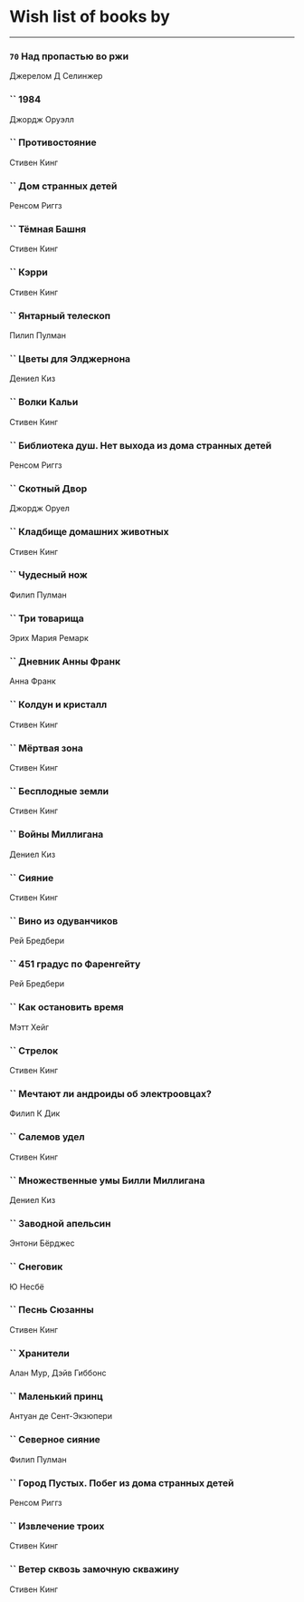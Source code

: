 # Wish list of books by [](https://plus.google.com/u/0/106033731903118559839/)
---

### `70` Над пропастью во ржи
Джерелом Д Селинжер

### `` 1984
Джордж Оруэлл

### `` Противостояние
Стивен Кинг

### `` Дом странных детей
Ренсом Риггз

### `` Тёмная Башня
Стивен Кинг

### `` Кэрри
Стивен Кинг

### `` Янтарный телескоп
Пилип Пулман

### `` Цветы для Элджернона
Дениел Киз

### `` Волки Кальи
Стивен Кинг

### `` Библиотека душ. Нет выхода из дома странных детей
Ренсом Риггз

### `` Скотный Двор
Джордж Оруел

### `` Кладбище домашних животных
Стивен Кинг

### `` Чудесный нож
Филип Пулман

### `` Три товарища
Эрих Мария Ремарк

### `` Дневник Анны Франк
Анна Франк

### `` Колдун и кристалл
Стивен Кинг

### `` Мёртвая зона
Стивен Кинг

### `` Бесплодные земли
Стивен Кинг

### `` Войны Миллигана
Дениел Киз

### `` Сияние
Стивен Кинг

### `` Вино из одуванчиков
Рей Бредбери

### `` 451 градус по Фаренгейту
Рей Бредбери

### `` Как остановить время
Мэтт Хейг

### `` Стрелок
Стивен Кинг

### `` Мечтают ли андроиды об электроовцах?
Филип К Дик

### `` Салемов удел
Стивен Кинг

### `` Множественные умы Билли Миллигана
Дениел Киз

### `` Заводной апельсин
Энтони Бёрджес

### `` Снеговик
Ю Несбё

### `` Песнь Сюзанны
Стивен Кинг

### `` Хранители
Алан Мур, Дэйв Гиббонс

### `` Маленький принц
Антуан де Сент-Экзюпери

### `` Северное сияние
Филип Пулман

### `` Город Пустых. Побег из дома странных детей
Ренсом Риггз

### `` Извлечение троих
Стивен Кинг

### `` Ветер сквозь замочную скважину
Стивен Кинг

